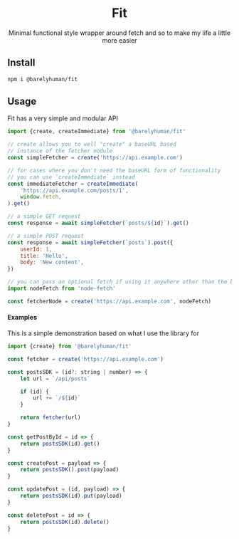 <h1 align="center">
Fit
</h1>
<p align="center">Minimal functional style wrapper around fetch and so to make my life a little more easier</p>

## Install

```sh
npm i @barelyhuman/fit
```

## Usage

Fit has a very simple and modular API

```js
import {create, createImmediate} from '@barelyhuman/fit'

// create allows you to well "create" a baseURL based
// instance of the fetcher module
const simpleFetcher = create('https://api.example.com')

// for cases where you don't need the baseURL form of functionality
// you can use `createImmediate` instead
const immediateFetcher = createImmediate(
	'https://api.example.com/posts/1',
	window.fetch,
).get()

// a simple GET request
const response = await simpleFetcher(`posts/${id}`).get()

// a simple POST request
const response = await simpleFetcher(`posts`).post({
	userId: 1,
	title: 'Hello',
	body: 'New content',
})

// you can pass an optional fetch if using it anywhere other than the browser
import nodeFetch from 'node-fetch'

const fetcherNode = create('https://api.example.com', nodeFetch)
```

#### Examples

This is a simple demonstration based on what I use the library for

```js
import {create} from '@barelyhuman/fit'

const fetcher = create('https://api.example.com')

const postsSDK = (id?: string | number) => {
	let url = `/api/posts`

	if (id) {
		url += `/${id}`
	}

	return fetcher(url)
}

const getPostById = id => {
	return postsSDK(id).get()
}

const createPost = payload => {
	return postsSDK().post(payload)
}

const updatePost = (id, payload) => {
	return postsSDK(id).put(payload)
}

const deletePost = id => {
	return postsSDK(id).delete()
}
```
